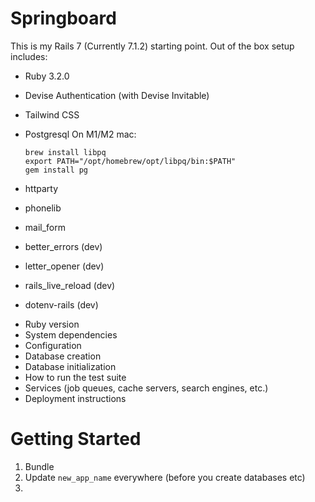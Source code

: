 # Springboard
This is my Rails 7 (Currently 7.1.2) starting point. Out of the box setup includes: 

- Ruby 3.2.0
- Devise Authentication (with Devise Invitable)
- Tailwind CSS
- Postgresql
On M1/M2 mac: 
    ```
    brew install libpq
    export PATH="/opt/homebrew/opt/libpq/bin:$PATH"
    gem install pg
    ```

- httparty
- phonelib
- mail_form 
- better_errors (dev)
- letter_opener (dev)
- rails_live_reload (dev)
- dotenv-rails (dev)

* Ruby version
* System dependencies
* Configuration
* Database creation
* Database initialization
* How to run the test suite
* Services (job queues, cache servers, search engines, etc.)
* Deployment instructions

# Getting Started
1. Bundle
2. Update `new_app_name` everywhere (before you create databases etc)
3. 
